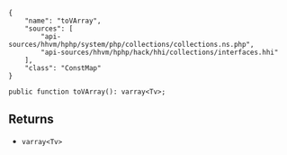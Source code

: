 ``` yamlmeta
{
    "name": "toVArray",
    "sources": [
        "api-sources/hhvm/hphp/system/php/collections/collections.ns.php",
        "api-sources/hhvm/hphp/hack/hhi/collections/interfaces.hhi"
    ],
    "class": "ConstMap"
}
```




``` Hack
public function toVArray(): varray<Tv>;
```




## Returns




+ ` varray<Tv> `
<!-- HHAPIDOC -->
